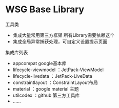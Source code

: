 # WSG Base Library



工具类
- 集成大量常用第三方框架 所有Library需要依赖这个
- 集成全局异常捕获处理，可自定义设置提示页面

集成库列表
- appcompat google基本库
- lifecycle-viewmodel ：JetPack-ViewModel
- lifecycle-livedata  ：JetPack-LiveData
- constraintlayout    ：ConstraintLayout布局
- material            ：google material 主题
- utilcodex           ：github 第三方工具库
- ......
